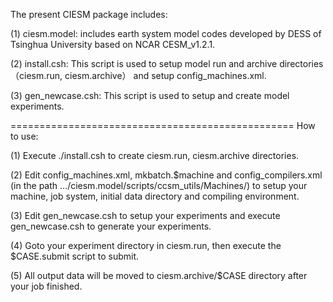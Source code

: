 The present CIESM package includes:

(1) ciesm.model: includes earth system model codes developed by DESS of Tsinghua University based on NCAR CESM_v1.2.1. 

(2) install.csh: This script is used to setup model run and archive directories （ciesm.run, ciesm.archive） and setup config_machines.xml. 

(3) gen_newcase.csh: This script is used to setup and create model experiments.

================================================= How to use:

(1) Execute ./install.csh to create ciesm.run, ciesm.archive directories.

(2) Edit config_machines.xml, mkbatch.$machine and config_compilers.xml (in the path .../ciesm.model/scripts/ccsm_utils/Machines/) to setup your machine, job system, initial data directory and compiling environment.

(3) Edit gen_newcase.csh to setup your experiments and execute gen_newcase.csh to generate your experiments.

(4) Goto your experiment directory in ciesm.run, then execute the $CASE.submit script to submit.

(5) All output data will be moved to ciesm.archive/$CASE directory after your job finished.

